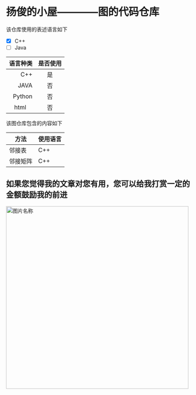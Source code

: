 # 扬俊的小屋————图的代码仓库

该仓库使用的表述语言如下
- [x] C++
- [ ] Java

语言种类 | 是否使用
--------: | :----------:
C++      | 是
JAVA     | 否
Python   | 否
html     | 否

该图仓库包含的内容如下


方法 | 使用语言
--- | ---
邻接表 | C++
邻接矩阵 | C++
## 如果您觉得我的文章对您有用，您可以给我打赏一定的金额鼓励我的前进 
<img src="http://ww1.sinaimg.cn/large/0060lm7Tly1fmlyfhapirj30p00qadj6.jpg" width = "500" height = "500" alt="图片名称" align=center />
